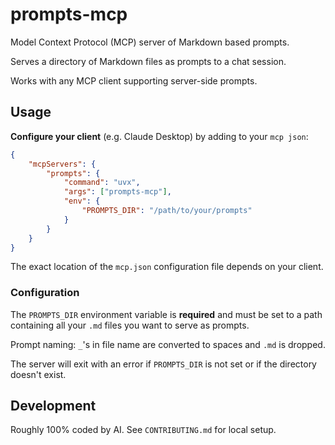# prompts-mcp

Model Context Protocol (MCP) server of Markdown based prompts.

Serves a directory of Markdown files as prompts to a chat session.

Works with any MCP client supporting server-side prompts.

## Usage

**Configure your client** (e.g. Claude Desktop) by adding to your `mcp json`:

```json
{
    "mcpServers": {
        "prompts": {
            "command": "uvx",
            "args": ["prompts-mcp"],
            "env": {
                "PROMPTS_DIR": "/path/to/your/prompts"
            }
        }
    }
}
```

The exact location of the `mcp.json` configuration file depends on your client.

### Configuration

The `PROMPTS_DIR` environment variable is **required** and must be set to
a path containing all your `.md` files you want to serve as prompts.

Prompt naming: `_`'s in file name are converted to spaces and `.md` is dropped.

The server will exit with an error if `PROMPTS_DIR` is not set
or if the directory doesn't exist.

## Development

Roughly 100% coded by AI. See `CONTRIBUTING.md` for local setup.
